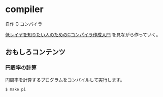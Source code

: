 # compiler

自作 C コンパイラ

[低レイヤを知りたい人のためのCコンパイラ作成入門](https://www.sigbus.info/compilerbook) を見ながら作っていく。

## おもしろコンテンツ

### 円周率の計算

円周率を計算するプログラムをコンパイルして実行します。

```
$ make pi
```
